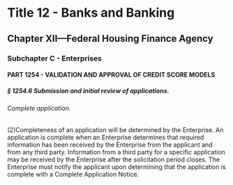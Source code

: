 
# Title 12 - Banks and Banking
## Chapter XII—Federal Housing Finance Agency
### Subchapter C - Enterprises
#### PART 1254 - VALIDATION AND APPROVAL OF CREDIT SCORE MODELS
##### § 1254.6 Submission and initial review of applications.
###### Complete application.

(2)Completeness of an application will be determined by the Enterprise. An application is complete when an Enterprise determines that required information has been received by the Enterprise from the applicant and from any third party. Information from a third party for a specific application may be received by the Enterprise after the solicitation period closes. The Enterprise must notify the applicant upon determining that the application is complete with a Complete Application Notice.
